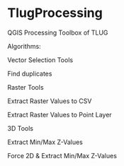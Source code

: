# TlugProcessing
QGIS Processing Toolbox of TLUG

Algorithms:


Vector Selection Tools

  Find duplicates


Raster Tools

  Extract Raster Values to CSV
  
  Extract Raster Values to Point Layer


3D Tools

  Extract Min/Max Z-Values
  
  Force 2D & Extract Min/Max Z-Values
